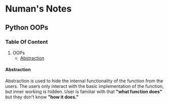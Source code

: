 # Numan's Notes 

## Python OOPs



### Table Of Content
1. OOPs
	- [Abstraction](#oop_abstraction)



<a name='oop_abstraction'></a>
#### Abstraction
Abstraction is used to hide the internal functionality of the function from the users. The users only interact with the basic implementation of the function, but inner working is hidden. User is familiar with that **"what function does"** but they don't know **"how it does."**
